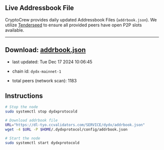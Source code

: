 ## Live Addressbook File

CryptoCrew provides daily updated Addressbook Files (`addrbook.json`). We utilize [Tenderseed](https://github.com/binaryholdings/tenderseed) to ensure all provided peers have open P2P slots available.

---
**Download: [addrbook.json](https://dl-tyo.ccvalidators.com/SERVICE/dydx/addrbook.json)**
---

- last updated: Tue Dec 17 2024 10:06:45
- chain id: `dydx-mainnet-1`

- total peers (network scan): 1183

## Instructions
```sh
# Stop the node
sudo systemctl stop dydxprotocold

# Download addrbook file
URL="https://dl-tyo.ccvalidators.com/SERVICE/dydx/addrbook.json"
wget -4 $URL -P $HOME/.dydxprotocol/config/addrbook.json

# Start the node
sudo systemctl start dydxprotocold
```
